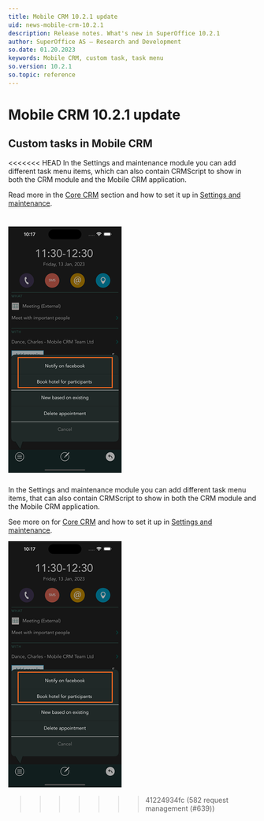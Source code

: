 ```yaml
---
title: Mobile CRM 10.2.1 update
uid: news-mobile-crm-10.2.1
description: Release notes. What's new in SuperOffice 10.2.1
author: SuperOffice AS – Research and Development
so.date: 01.20.2023
keywords: Mobile CRM, custom task, task menu
so.version: 10.2.1
so.topic: reference
---
```


# Mobile CRM 10.2.1 update

## Custom tasks in Mobile CRM

<<<<<<< HEAD
In the Settings and maintenance module you can add different task menu items, which can also contain CRMScript to show in both the CRM module and the Mobile CRM application.

Read more in the [Core CRM][1] section and how to set it up in [Settings and maintenance][2].

![Task menu on Appointment with 2 custom tasks -screenshot][img1]
=======
In the Settings and maintenance module you can add different task menu items, that can also contain CRMScript to show in both the CRM module and the Mobile CRM application.

See more on for [Core CRM][1] and how to set it up in [Settings and maintenance][2].

![Task menu on Appointment with 2 custom tasks][img1]
>>>>>>> 41224934fc (582 request management (#639))

<!-- Referenced links-->
[1]: ../core-crm/10.2.1-update.md
[2]: ../admin/10.2.1-update.md

<!-- Referenced images -->
[img1]: media/mobile-crm-custom-task-appointment-230x500.png
